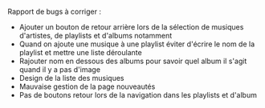Rapport de bugs à corriger :
- Ajouter un bouton de retour arrière lors de la sélection de musiques d'artistes, de playlists et d'albums notamment
- Quand on ajoute une musique à une playlist éviter d'écrire le nom de la playlist et mettre une liste déroulante
- Rajouter nom en dessous des albums pour savoir quel album il s'agit quand il y a pas d'image
- Design de la liste des musiques
- Mauvaise gestion de la page nouveautés
- Pas de boutons retour lors de la navigation dans les playlists et d'album
